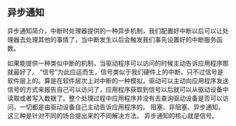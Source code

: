 ## 异步通知

异步通知简介，中断时处理器提供的一种异步机制，我们配置好中断以后可以让处理器去处理其他的事情了，当中断发生以后会触发我们事先设置好的中断服务函数。

如果能提供一种类似中断的机制，当驱动程序可以访问的时候主动告诉应用程序那就最好了。
“信号”为此应运而生，信号类似于我们硬件上的中断，只不过信号是软件层上的。算是在软件层次上对中断的一种模拟，驱动可以主动向应用程序发送信号的方式来报告自己可以访问了，应用程序获取到信号以后就可以从驱动设备中读取或者写入数据了。整个处理过程中应用程序并没有去查询驱动设备是否可以访问，一切都是由驱动设备自己主动告诉应用程序的。
阻塞、非阻塞、异步通知，这三种是针对不同的场合提出来的不同解决方法。
异步通知的核心就是信号。